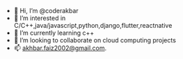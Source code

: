- 👋 Hi, I’m @coderakbar
- 👀 I’m interested in C/C++,java/javascript,python,django,flutter,reactnative
- 🌱 I’m currently learning c++
- 💞️ I’m looking to collaborate on cloud computing projects
- 📫 akhbar.faiz2002@gmail.com.
